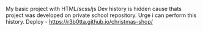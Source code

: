 My basic project with HTML/scss/js
Dev history is hidden cause thats project was developed on private school repository. Urge i can perform this history.
Deploy - https://r3b0tta.github.io/christmas-shop/

